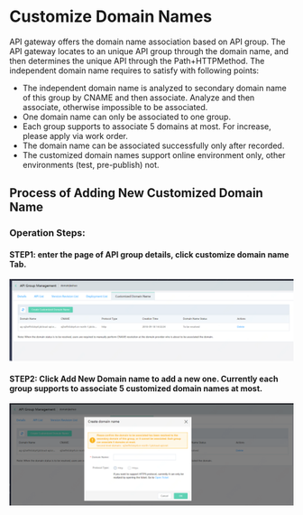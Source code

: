 # Customize Domain Names

API gateway offers the domain name association based on API group. The API gateway locates to an unique API group through the domain name, and then determines the unique API through the Path+HTTPMethod. The independent domain name requires to satisfy with following points:
- The independent domain name is analyzed to secondary domain name of this group by CNAME and then associate. Analyze and then associate, otherwise impossible to be associated.
- One domain name can only be associated to one group.
- Each group supports to associate 5 domains at most. For increase, please apply via work order.
- The domain name can be associated successfully only after recorded.
- The customized domain names support online environment only, other environments (test, pre-publish) not.



## Process of Adding New Customized Domain Name
### Operation Steps:
#### STEP1: enter the page of API group details, click customize domain name **Tab**.

![Domain list](../../../../../image/Internet-Middleware/API-Gateway/zdyym-list.png)

#### STEP2: Click **Add New Domain name** to add a new one. Currently each group supports to associate 5 customized domain names at most.

![Domain list](../../../../../image/Internet-Middleware/API-Gateway/zdyym-add.png)




